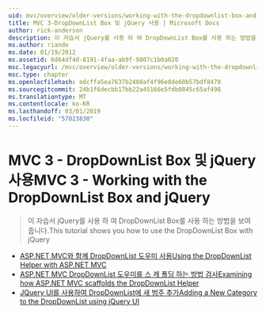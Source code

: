 ```yaml
---
uid: mvc/overview/older-versions/working-with-the-dropdownlist-box-and-jquery/index
title: MVC 3-DropDownList Box 및 jQuery 사용 | Microsoft Docs
author: rick-anderson
description: 이 자습서 jQuery를 사용 하 여 DropDownList Box를 사용 하는 방법을 보여 줍니다.
ms.author: riande
ms.date: 01/19/2012
ms.assetid: 6d64df4d-8191-4faa-ab9f-9807c1b0a020
msc.legacyurl: /mvc/overview/older-versions/working-with-the-dropdownlist-box-and-jquery
msc.type: chapter
ms.openlocfilehash: edcffa5ea7637b2408af4f96e8de60b57bdf8478
ms.sourcegitcommit: 24b1f6decbb17bb22a45166e5fdb0845c65af498
ms.translationtype: MT
ms.contentlocale: ko-KR
ms.lasthandoff: 03/01/2019
ms.locfileid: "57023830"
---
```

<a name="mvc-3---working-with-the-dropdownlist-box-and-jquery"></a><span data-ttu-id="f0fc4-103">MVC 3 - DropDownList Box 및 jQuery 사용</span><span class="sxs-lookup"><span data-stu-id="f0fc4-103">MVC 3 - Working with the DropDownList Box and jQuery</span></span>
====================
> <span data-ttu-id="f0fc4-104">이 자습서 jQuery를 사용 하 여 DropDownList Box를 사용 하는 방법을 보여 줍니다.</span><span class="sxs-lookup"><span data-stu-id="f0fc4-104">This tutorial shows you how to use the DropDownList Box with jQuery</span></span>


- [<span data-ttu-id="f0fc4-105">ASP.NET MVC와 함께 DropDownList 도우미 사용</span><span class="sxs-lookup"><span data-stu-id="f0fc4-105">Using the DropDownList Helper with ASP.NET MVC</span></span>](using-the-dropdownlist-helper-with-aspnet-mvc.md)
- [<span data-ttu-id="f0fc4-106">ASP.NET MVC DropDownList 도우미를 스 캐 폴딩 하는 방법 검사</span><span class="sxs-lookup"><span data-stu-id="f0fc4-106">Examining how ASP.NET MVC scaffolds the DropDownList Helper</span></span>](examining-how-aspnet-mvc-scaffolds-the-dropdownlist-helper.md)
- [<span data-ttu-id="f0fc4-107">JQuery UI를 사용하여 DropDownList에 새 범주 추가</span><span class="sxs-lookup"><span data-stu-id="f0fc4-107">Adding a New Category to the DropDownList using jQuery UI</span></span>](adding-a-new-category-to-the-dropdownlist-using-jquery-ui.md)
